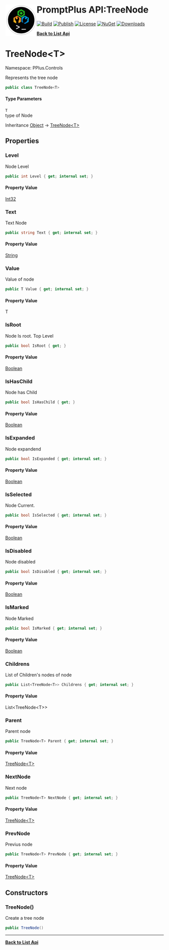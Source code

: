# <img align="left" width="100" height="100" src="../images/icon.png">PromptPlus API:TreeNode 

[![Build](https://github.com/FRACerqueira/PromptPlus/workflows/Build/badge.svg)](https://github.com/FRACerqueira/PromptPlus/actions/workflows/build.yml)
[![Publish](https://github.com/FRACerqueira/PromptPlus/actions/workflows/publish.yml/badge.svg)](https://github.com/FRACerqueira/PromptPlus/actions/workflows/publish.yml)
[![License](https://img.shields.io/github/license/FRACerqueira/PromptPlus)](https://github.com/FRACerqueira/PromptPlus/blob/master/LICENSE)
[![NuGet](https://img.shields.io/nuget/v/PromptPlus)](https://www.nuget.org/packages/PromptPlus/)
[![Downloads](https://img.shields.io/nuget/dt/PromptPlus)](https://www.nuget.org/packages/PromptPlus/)

[**Back to List Api**](./apis.md)

# TreeNode&lt;T&gt;

Namespace: PPlus.Controls

Represents the tree node

```csharp
public class TreeNode<T>
```

#### Type Parameters

`T`<br>
type of Node

Inheritance [Object](https://docs.microsoft.com/en-us/dotnet/api/system.object) → [TreeNode&lt;T&gt;](./pplus.controls.treenode-1.md)

## Properties

### **Level**

Node Level

```csharp
public int Level { get; internal set; }
```

#### Property Value

[Int32](https://docs.microsoft.com/en-us/dotnet/api/system.int32)<br>

### **Text**

Text Node

```csharp
public string Text { get; internal set; }
```

#### Property Value

[String](https://docs.microsoft.com/en-us/dotnet/api/system.string)<br>

### **Value**

Value of node

```csharp
public T Value { get; internal set; }
```

#### Property Value

T<br>

### **IsRoot**

Node Is root. Top Level

```csharp
public bool IsRoot { get; }
```

#### Property Value

[Boolean](https://docs.microsoft.com/en-us/dotnet/api/system.boolean)<br>

### **IsHasChild**

Node has Child

```csharp
public bool IsHasChild { get; }
```

#### Property Value

[Boolean](https://docs.microsoft.com/en-us/dotnet/api/system.boolean)<br>

### **IsExpanded**

Node expandend

```csharp
public bool IsExpanded { get; internal set; }
```

#### Property Value

[Boolean](https://docs.microsoft.com/en-us/dotnet/api/system.boolean)<br>

### **IsSelected**

Node Current.

```csharp
public bool IsSelected { get; internal set; }
```

#### Property Value

[Boolean](https://docs.microsoft.com/en-us/dotnet/api/system.boolean)<br>

### **IsDisabled**

Node disabled

```csharp
public bool IsDisabled { get; internal set; }
```

#### Property Value

[Boolean](https://docs.microsoft.com/en-us/dotnet/api/system.boolean)<br>

### **IsMarked**

Node Marked

```csharp
public bool IsMarked { get; internal set; }
```

#### Property Value

[Boolean](https://docs.microsoft.com/en-us/dotnet/api/system.boolean)<br>

### **Childrens**

List of Children's nodes of node

```csharp
public List<TreeNode<T>> Childrens { get; internal set; }
```

#### Property Value

List&lt;TreeNode&lt;T&gt;&gt;<br>

### **Parent**

Parent node

```csharp
public TreeNode<T> Parent { get; internal set; }
```

#### Property Value

[TreeNode&lt;T&gt;](./pplus.controls.treenode-1.md)<br>

### **NextNode**

Next node

```csharp
public TreeNode<T> NextNode { get; internal set; }
```

#### Property Value

[TreeNode&lt;T&gt;](./pplus.controls.treenode-1.md)<br>

### **PrevNode**

Previus node

```csharp
public TreeNode<T> PrevNode { get; internal set; }
```

#### Property Value

[TreeNode&lt;T&gt;](./pplus.controls.treenode-1.md)<br>

## Constructors

### **TreeNode()**

Create a tree node

```csharp
public TreeNode()
```


- - -
[**Back to List Api**](./apis.md)
